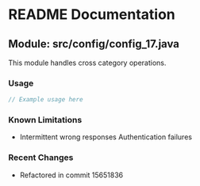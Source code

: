 # README Documentation

## Module: src/config/config_17.java

This module handles cross category operations.

### Usage

```java
// Example usage here
```

### Known Limitations

- Intermittent wrong responses Authentication failures

### Recent Changes

- Refactored in commit 15651836
